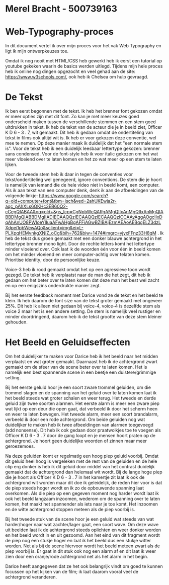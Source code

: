 # Merel Bracht - 500739163 
# Web-Typography-proces
In dit document vertel ik over mijn proces voor het vak Web Typography en ligt ik mijn ontwerpkeuzes toe. 

Omdat ik nog nooit met HTML/CSS heb gewerkt heb ik eerst een tutorial op youtube gekeken waarin de basics werden uitlegd. Tijdens mijn 
hele proces heb ik online nog dingen opgezocht en veel gehad aan de site: https://www.w3schools.com/, ook heb ik Chelsea om hulp gevraagd. 

# De Tekst 
Ik ben eerst begonnen met de tekst. Ik heb het brenner font gekozen omdat er meer opties zijn met dit font. Zo kan je met meer keuzes goed onderscheid maken tussen de verschillende stemmen en een stem goed uitdrukken in tekst. Ik heb de tekst van de acteur die je in beeld ziet, Officer K D 6 - 3 . 7, wit gemaakt. Dit heb ik gedaan omdat de ondertiteling van tekst in films ook altijd wit is. Ik heb er voor gekozen deze conventie, wel mee te nemen. Op deze manier maak ik duidelijk dat het "een normale stem is". Voor de tekst heb ik een duidelijk leesbaar lettertype gekozen: brenner sans condensed. Voor de font-style heb ik voor italic gekozen om het wat meer vloeiend over te laten komen en het zo  wat meer op een stem te laten lijken.

Voor de tweede stem heb ik daar in tegen de conventies voor tekst/ondertiteling wel genegeerd, ignore conventions. De stem die je hoort is namelijk van iemand die de hele video niet in beeld komt, een computer. Als ik aan tekst van een computer denk, denk ik aan de afbeeldingen van de volgende linkje: https://www.google.com/search?q=old+computer+font&tbm=isch&ved=2ahUKEwja2r-aqc_pAhXLs6QKHc3EB60Q2-cCegQIABAA&oq=old+&gs_lcp=CgNpbWcQARgAMgQIIxAnMgQIIxAnMgQIABBDMgQIABBDMgIIADIECAAQQzIECAAQQzIECAAQQzICCAAyAggAOgcIIxDqAhAnUO8PWIoeYIIuaAFwAHgBgAFFiAGwBZIBAjEzmAEAoAEBqgELZ3dzLXdpei1pbWewAQo&sclient=img&ei=L-PLXpqHEMvnkgXNiZ_oCg&bih=762&biw=1474#imgrc=yjyxFFnz33H8qM . Ik heb de tekst dus groen gemaakt met een donker blauwe achtergrond in het lettertype brenner mono light. Door de rechte letters komt het lettertype minder vloeiend over. Ook laat ik de woorden één voor één in beeld komen om het minder vloeiend en meer computer-achtig over telaten komen.  Prioritise identity; door de persoonlijke keuze.

Voice-3 heb ik rood gemaakt omdat het op een agressieve toon wordt gezegd. De tekst heb ik verplaatst naar de man die het zegt, dit heb ik gedaan om het beter over te laten komen dat deze man het best wel zacht en op een enigszins onderdrukte manier zegt. 

Bij het eerste feedback moment met Darice vond ze de tekst en het beeld te klein. Ik heb daarom de font size van de tekst groter gemaakt met ongeveer 25%. Dit heb ik alleen niet gedaan bij voice-4, voice-4 is dezelfde stem als voice 2 maar het is een andere setting. De stem is namelijk veel rustiger en minder doordringend, daarom heb ik de tekst grootte van deze stem kleiner gehouden. 

# Het Beeld en Geluidseffecten 
Om het duidelijker te maken voor Darice heb ik het beeld naar het midden verplaatst en wat groter gemaakt. Daarnaast heb ik de achtergrond zwart gemaakt om de sfeer van de scene beter over te laten komen. Het is namelijk een best spannende scene in een beetje een duistere/grimmige setting. 

Bij het eerste geluid hoor je een soort zware trommel geluiden, om die trommel slagen en de spanning van het geluid over te laten komen laat ik het beeld steeds wat groter schalen en weer terug. Het tweede en derde geluid zijn twee soorten alarmen. Het eerste alarm is meer een zware piep wat lijkt op een deur die open gaat, dat verbeeld ik door het scherm heen en weer te laten bewegen. Het tweede alarm, meer een soort brandalarm, verbeeld ik door een rode achtergrond. Om beide geluiden nog wat duidelijker te maken heb ik twee afbeeldingen van alarmen toegevoegd (add nonsense). Dit heb ik ook gedaan door praatwolkjes toe te voegen als Officer K D 6 - 3 . 7 door de gang loopt en je mensen hoort praten op de achtergrond. Je hoort geen duidelijke woorden of zinnen maar meer geroezemoes. 

Na deze geluiden komt er regelmatig een hoog piep geluid voorbij. Omdat dit geluid heel hoog is vergeleken met de rest van de geluiden en de hele clip erg donker is heb ik dit geluid door middel van het contrast duidelijk gemaakt dat de achtergrond dan helemaal wit wordt. Bij de lange hoge piep die je hoort als  Officer K D 6 - 3 . 7 in het kamertje zit laat ik ook de achtergrond wit worden maar dit doe ik geleidelijk, de reden hier voor is dat de piep steeds hoger wordt en ik zo de opbouwende spanning laat overkomen. Als die piep op een gegeven moment nog harder wordt laat ik ook het beeld langzaam inzoomen, wederom om de spanning over te laten komen, het maakt het spannender als iets naar je toe komt. Het inzoomen en de witte achtergrond stoppen meteen als de piep voorbij is. 

Bij het tweede stuk van de scene hoor je een geluid wat steeds van wat harder/hoger naar wat zachter/lager gaat, een soort wave. Om deze wave uit beelden laat ik de achtergrond steeds oplichten en weer donker worden en het beeld wordt in en uit gezoomd. Aan het eind van dit fragment wordt de piep nog een stukje hoger en laat ik het beeld dus een stukje witter worden. Net als bij de scene hiervoor wordt het beeld meteen zwart als de piep voorbij is. Er gaat in dit stuk ook nog een alarm af en dit laat ik weer zien door een oranje/rode achtergrond net als het alarm in het begin. 

Darice heeft aangegeven dat ze het ook belangrijk vindt om goed te kunnen focussen op het kijken van de film; ik laat daarom vooral veel de achtergrond veranderen.
 
